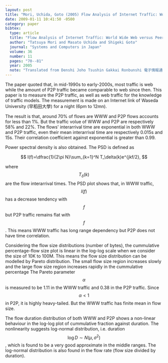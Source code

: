 ```yaml
---
layout: post
title: "Mori, Uchida, Goto (2005) Flow Analysis of Internet Traffic: World Wide Web versus Peer-to-Peer"
date: 2009-01-11 10:41:50 -0500
category: paper
bibtex:
  type: article
  title: "Flow Analysis of Internet Traffic: World Wide Web versus Peer-to-Peer"
  author: "Tatsuya Mori and Masato Uchida and Shigeki Goto"
  journal: "Systems and Computers in Japan"
  volume: 36
  number: 11
  pages: "70--81"
  year: 2005
  note: "Translated from Denshi Joho Tsushin Gakkai Ronbunshi 電子情報通信學會論文誌, Vol. J87-D-I, No. 5, May 2004, pp. 561–571"
---
```

The paper quoted that, in mid-1990s to early-2000s, most traffic is web while
the amount of P2P traffic became comparable to web since then. This paper is to
measure the P2P traffic, as well as web traffic for the knowledge of traffic
models. The measurement is made on an Internet link of Waseda University
(早稻田大學) for a night (6pm to 12mn).

The result is that, around 70% of flows are WWW and P2P flows accounts for less
than 1%. But the traffic volue of WWW and P2P are respectively 58% and 22%. The
flows' interarrival time are exponential in both WWW and P2P traffic, even their
mean interarrival time are respectively 0.015s and 15s. Their correlation
coefficient against exponential is greater than 0.99.

Power spectral density is also obtained. The PSD is defined as

$$ I(f)=\dfrac{1}{2\pi N}\sum_{k=1}^N T_\delta(k)e^{jkf/2}, $$

where $$T_\delta(k)$$ are the flow interarrival times. The PSD plot shows that, in
WWW traffic, $$I(f)$$ has a decrease tendency with $$f$$ but P2P traffic remains flat
with $$f$$. This means WWW traffic has long range dependency but P2P does not have
time correlation.

Considering the flow size distributions (number of bytes), the cummulative
percentage-flow size plot is linear in the log-log scale when we consider the
size of 10K to 100M. This means the flow size distribution can be modelled by
Pareto distribution. The small flow size region increases slowly and the large
flow size region increases rapidly in the cummulative percentage The Pareto
parameter $$\alpha$$ is measured to be 1.11 in the WWW traffic and 0.38 in the P2P
traffic. Since $$\alpha<1$$ in P2P, it is highly heavy-tailed. But the WWW traffic
has finite mean in flow size.

The flow duration distribution of both WWW and P2P shows a non-linear behaviour
in the log-log plot of cummulative fraction against duration. The nonlinearity
suggests log-normal distribution, i.e. duration $$\log D \sim N(\mu,\sigma^2)$$,
which is found to be a very good approximate in the middle ranges. The
log-normal distribution is also found in the flow rate (flow size divided by
duration).
